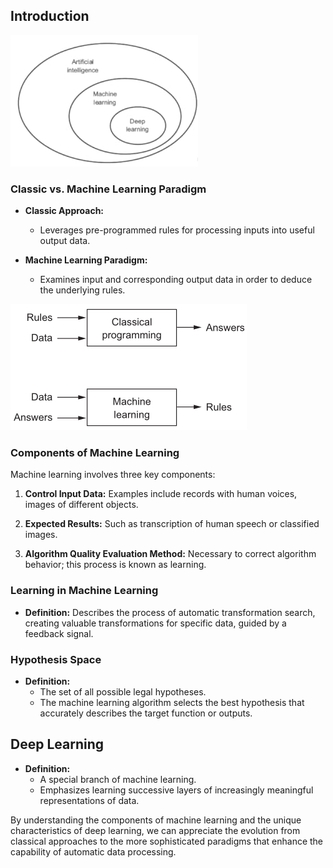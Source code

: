 ## Introduction

![ai_topics_diagram](/media/ai_topics_diagram.png)
### Classic vs. Machine Learning Paradigm

- **Classic Approach:**
  - Leverages pre-programmed rules for processing inputs into useful output data.

- **Machine Learning Paradigm:**
  - Examines input and corresponding output data in order to deduce the underlying rules.

![classical_vs_machine_learning](/media/classical_vs_machine_learning.png)

### Components of Machine Learning

Machine learning involves three key components:

1. **Control Input Data:** Examples include records with human voices, images of different objects.

2. **Expected Results:** Such as transcription of human speech or classified images.

3. **Algorithm Quality Evaluation Method:** Necessary to correct algorithm behavior; this process is known as learning.

### Learning in Machine Learning

- **Definition:** Describes the process of automatic transformation search, creating valuable transformations for specific data, guided by a feedback signal.

### Hypothesis Space

- **Definition:**
  - The set of all possible legal hypotheses.
  - The machine learning algorithm selects the best hypothesis that accurately describes the target function or outputs.

## Deep Learning

- **Definition:**
  - A special branch of machine learning.
  - Emphasizes learning successive layers of increasingly meaningful representations of data.

By understanding the components of machine learning and the unique characteristics of deep learning, we can appreciate the evolution from classical approaches to the more sophisticated paradigms that enhance the capability of automatic data processing.
